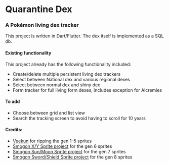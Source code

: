 # Quarantine Dex

### A Pokémon living dex tracker

This project is written in Dart/Flutter.  The dex itself is implemented as a SQL db.

#### Existing functionality

This project already has the following functionality included:

- Create/delete multiple persistent living dex trackers
- Select between National dex and various regional dexes
- Select between normal dex and shiny dex
- Form tracker for full living form dexes, includes exception for Alcremies

#### To add

- Choose between grid and list view
- Search the tracking screen to avoid having to scroll for 10 years

#### Credits:

- [Veekun](https://veekun.com/dex/downloads) for ripping the gen 1-5 sprites
- [Smogon X/Y Sprite project](https://www.smogon.com/forums/threads/x-y-sprite-project.3486712/) for the gen 6 sprites
- [Smogon Sun/Moon Sprite project](https://www.smogon.com/forums/threads/sun-moon-sprite-project.3577711/) for the gen 7 sprites
- [Smogon Sword/Shield Sprite project](https://www.smogon.com/forums/threads/sword-shield-sprite-project.3647722/) for the gen 8 sprites
